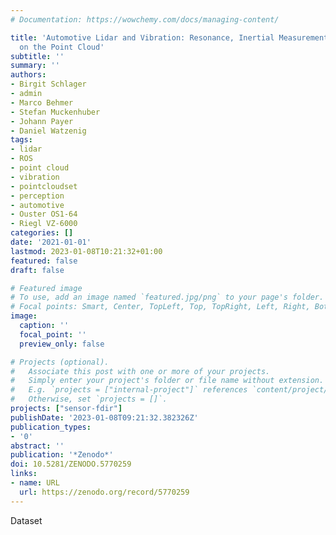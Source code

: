 ```yaml
---
# Documentation: https://wowchemy.com/docs/managing-content/

title: 'Automotive Lidar and Vibration: Resonance, Inertial Measurement Unit and Effects
  on the Point Cloud'
subtitle: ''
summary: ''
authors:
- Birgit Schlager
- admin
- Marco Behmer
- Stefan Muckenhuber
- Johann Payer
- Daniel Watzenig
tags:
- lidar
- ROS
- point cloud
- vibration
- pointcloudset
- perception
- automotive
- Ouster OS1-64
- Riegl VZ-6000
categories: []
date: '2021-01-01'
lastmod: 2023-01-08T10:21:32+01:00
featured: false
draft: false

# Featured image
# To use, add an image named `featured.jpg/png` to your page's folder.
# Focal points: Smart, Center, TopLeft, Top, TopRight, Left, Right, BottomLeft, Bottom, BottomRight.
image:
  caption: ''
  focal_point: ''
  preview_only: false

# Projects (optional).
#   Associate this post with one or more of your projects.
#   Simply enter your project's folder or file name without extension.
#   E.g. `projects = ["internal-project"]` references `content/project/deep-learning/index.md`.
#   Otherwise, set `projects = []`.
projects: ["sensor-fdir"]
publishDate: '2023-01-08T09:21:32.382326Z'
publication_types:
- '0'
abstract: ''
publication: '*Zenodo*'
doi: 10.5281/ZENODO.5770259
links:
- name: URL
  url: https://zenodo.org/record/5770259
---
```


Dataset